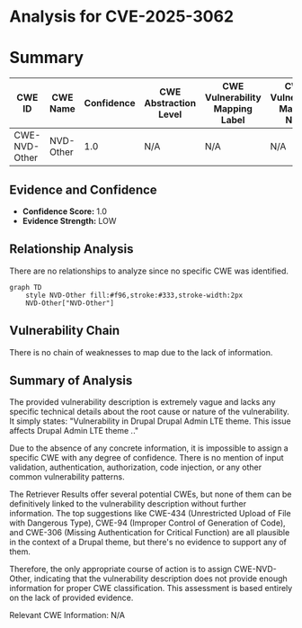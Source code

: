 # Analysis for CVE-2025-3062

# Summary
| CWE ID | CWE Name | Confidence | CWE Abstraction Level | CWE Vulnerability Mapping Label | CWE-Vulnerability Mapping Notes |
|---|---|---|---|---|---|
| CWE-NVD-Other | NVD-Other | 1.0 | N/A | N/A | N/A |

## Evidence and Confidence

*   **Confidence Score:** 1.0
*   **Evidence Strength:** LOW

## Relationship Analysis
There are no relationships to analyze since no specific CWE was identified.

```mermaid
graph TD
    style NVD-Other fill:#f96,stroke:#333,stroke-width:2px
    NVD-Other["NVD-Other"]
```

## Vulnerability Chain
There is no chain of weaknesses to map due to the lack of information.

## Summary of Analysis
The provided vulnerability description is extremely vague and lacks any specific technical details about the root cause or nature of the vulnerability. It simply states: "Vulnerability in Drupal Drupal Admin LTE theme. This issue affects Drupal Admin LTE theme *.*."

Due to the absence of any concrete information, it is impossible to assign a specific CWE with any degree of confidence. There is no mention of input validation, authentication, authorization, code injection, or any other common vulnerability patterns.

The Retriever Results offer several potential CWEs, but none of them can be definitively linked to the vulnerability description without further information. The top suggestions like CWE-434 (Unrestricted Upload of File with Dangerous Type), CWE-94 (Improper Control of Generation of Code), and CWE-306 (Missing Authentication for Critical Function) are all plausible in the context of a Drupal theme, but there's no evidence to support any of them.

Therefore, the only appropriate course of action is to assign CWE-NVD-Other, indicating that the vulnerability description does not provide enough information for proper CWE classification. This assessment is based entirely on the lack of provided evidence.

Relevant CWE Information:
N/A